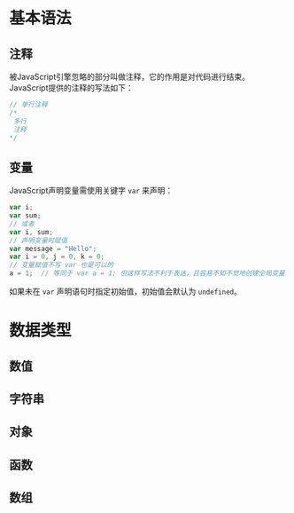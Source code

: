 # 基本语法

## 注释

被JavaScript引擎忽略的部分叫做注释，它的作用是对代码进行结束。JavaScript提供的注释的写法如下：

```javascript
// 单行注释
/*
 多行
 注释
*/
```

## 变量

JavaScript声明变量需使用关键字 `var` 来声明：

```javascript
var i;
var sum;
// 或者
var i, sum;
// 声明变量时赋值
var message = "Hello";
var i = 0, j = 0, k = 0;
// 变量赋值不写 var 也是可以的
a = 1;	// 等同于 var a = 1; 但这样写法不利于表达，且容易不知不觉地创建全局变量
```

如果未在 `var` 声明语句时指定初始值，初始值会默认为 `undefined`。

# 数据类型

## 数值

## 字符串

## 对象

## 函数

## 数组
